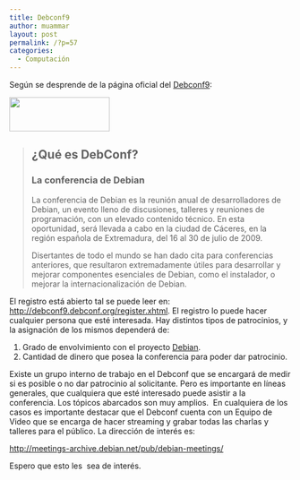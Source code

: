 ```yaml
---
title: Debconf9
author: muammar
layout: post
permalink: /?p=57
categories:
  - Computación
---
```

Según se desprende de la página oficial del <a href="http://debconf9.debconf.org/" target="_blank">Debconf9</a>:

<img class="aligncenter" title="Debian" src="http://www.debian.org/Pics/debian.png" alt="" width="179" height="61" />

> ## ¿Qué es DebConf?
> 
> ### La conferencia de Debian
> 
> La conferencia de Debian es la reunión anual de desarrolladores de Debian, un evento lleno de discusiones, talleres y reuniones de programación, con un elevado contenido técnico. En esta oportunidad, será llevada a cabo en la ciudad de Cáceres, en la región española de Extremadura, del 16 al 30 de julio de 2009.
> 
> Disertantes de todo el mundo se han dado cita para conferencias anteriores, que resultaron extremadamente útiles para desarrollar y mejorar componentes esenciales de Debian, como el instalador, o mejorar la internacionalización de Debian.

El registro está abierto tal se puede leer en: <a href="http://" target="_blank">http://debconf9.debconf.org/register.xhtml</a>. El registro lo puede hacer cualquier persona que esté interesada. Hay distintos tipos de patrocinios, y la asignación de los mismos dependerá de:

  1. Grado de envolvimiento con el proyecto <a href="http://www.debian.org" target="_blank">Debian</a>.
  2. Cantidad de dinero que posea la conferencia para poder dar patrocinio.

Existe un grupo interno de trabajo en el Debconf que se encargará de medir si es posible o no dar patrocinio al solicitante. Pero es importante en líneas generales, que cualquiera que esté interesado puede asistir a la conferencia. Los tópicos abarcados son muy amplios.  En cualquiera de los casos es importante destacar que el Debconf cuenta con un Equipo de Video que se encarga de hacer streaming y grabar todas las charlas y talleres para el público. La dirección de interés es:

<a href="http://meetings-archive.debian.net/pub/debian-meetings/" target="_blank">http://meetings-archive.debian.net/pub/debian-meetings/</a>

Espero que esto les  sea de interés.